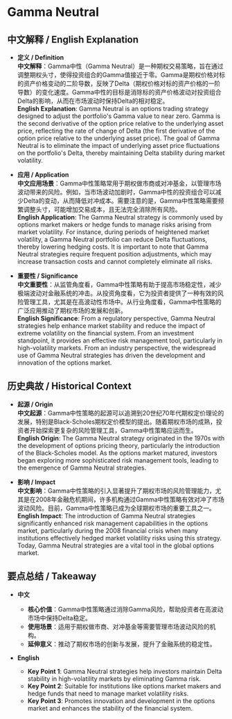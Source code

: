 # Gamma Neutral

## 中文解释 / English Explanation

* **定义 / Definition**  
  **中文解释**：Gamma中性（Gamma Neutral）是一种期权交易策略，旨在通过调整期权头寸，使得投资组合的Gamma值接近于零。Gamma是期权价格对标的资产价格变动的二阶导数，反映了Delta（期权价格对标的资产价格的一阶导数）的变化速度。Gamma中性的目标是消除标的资产价格波动对投资组合Delta的影响，从而在市场波动时保持Delta的相对稳定。  
  **English Explanation**: Gamma Neutral is an options trading strategy designed to adjust the portfolio's Gamma value to near zero. Gamma is the second derivative of the option price relative to the underlying asset price, reflecting the rate of change of Delta (the first derivative of the option price relative to the underlying asset price). The goal of Gamma Neutral is to eliminate the impact of underlying asset price fluctuations on the portfolio's Delta, thereby maintaining Delta stability during market volatility.

* **应用 / Application**  
  **中文应用场景**：Gamma中性策略常用于期权做市商或对冲基金，以管理市场波动带来的风险。例如，当市场波动加剧时，Gamma中性的投资组合可以减少Delta的变动，从而降低对冲成本。需要注意的是，Gamma中性策略需要频繁调整头寸，可能增加交易成本，且无法完全消除所有风险。  
  **English Application**: The Gamma Neutral strategy is commonly used by options market makers or hedge funds to manage risks arising from market volatility. For instance, during periods of heightened market volatility, a Gamma Neutral portfolio can reduce Delta fluctuations, thereby lowering hedging costs. It is important to note that Gamma Neutral strategies require frequent position adjustments, which may increase transaction costs and cannot completely eliminate all risks.

* **重要性 / Significance**  
  **中文重要性**：从监管角度看，Gamma中性策略有助于提高市场稳定性，减少极端波动对金融系统的冲击。从投资角度看，它为投资者提供了一种有效的风险管理工具，尤其是在高波动性市场中。从行业角度看，Gamma中性策略的广泛应用推动了期权市场的发展和创新。  
  **English Significance**: From a regulatory perspective, Gamma Neutral strategies help enhance market stability and reduce the impact of extreme volatility on the financial system. From an investment standpoint, it provides an effective risk management tool, particularly in high-volatility markets. From an industry perspective, the widespread use of Gamma Neutral strategies has driven the development and innovation of the options market.

## 历史典故 / Historical Context

* **起源 / Origin**  
  **中文起源**：Gamma中性策略的起源可以追溯到20世纪70年代期权定价理论的发展，特别是Black-Scholes期权定价模型的提出。随着期权市场的成熟，投资者开始探索更复杂的风险管理工具，Gamma中性策略应运而生。  
  **English Origin**: The Gamma Neutral strategy originated in the 1970s with the development of options pricing theory, particularly the introduction of the Black-Scholes model. As the options market matured, investors began exploring more sophisticated risk management tools, leading to the emergence of Gamma Neutral strategies.

* **影响 / Impact**  
  **中文影响**：Gamma中性策略的引入显著提升了期权市场的风险管理能力，尤其是在2008年金融危机期间，许多机构通过Gamma中性策略有效对冲了市场波动风险。目前，Gamma中性策略已成为全球期权市场的重要工具之一。  
  **English Impact**: The introduction of Gamma Neutral strategies significantly enhanced risk management capabilities in the options market, particularly during the 2008 financial crisis when many institutions effectively hedged market volatility risks using this strategy. Today, Gamma Neutral strategies are a vital tool in the global options market.

## 要点总结 / Takeaway

* **中文**  
  - **核心价值**：Gamma中性策略通过消除Gamma风险，帮助投资者在高波动市场中保持Delta稳定。  
  - **使用场景**：适用于期权做市商、对冲基金等需要管理市场波动风险的机构。  
  - **延伸意义**：推动了期权市场的创新与发展，提升了金融系统的稳定性。

* **English**  
  - **Key Point 1**: Gamma Neutral strategies help investors maintain Delta stability in high-volatility markets by eliminating Gamma risk.  
  - **Key Point 2**: Suitable for institutions like options market makers and hedge funds that need to manage market volatility risks.  
  - **Key Point 3**: Promotes innovation and development in the options market and enhances the stability of the financial system.